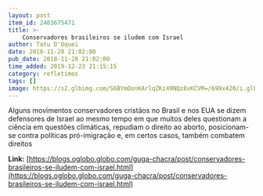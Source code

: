 ```yaml
---
layout: post
item_id: 2403675471
title: >-
    Conservadores brasileiros se iludem com Israel
author: Tatu D'Oquei
date: 2018-11-28 21:02:00
pub_date: 2018-11-28 21:02:00
time_added: 2019-12-23 21:15:15
category: refletimos
tags: []
image: https://s2.glbimg.com/S6BYmDonKArlqZKz49NQz8xKCVM=/699x420/i.glbimg.com/og/ig/infoglobo1/f/original/2018/11/28/eduardo-e-carlos-bolsonaro.jpg.pagespeed.ic.3mh6vb8hj2_1.jpg
---
```


Alguns movimentos conservadores cristãos no Brasil e nos EUA se dizem defensores de Israel ao mesmo tempo em que muitos deles questionam a ciência em questões climáticas, repudiam o direito ao aborto, posicionam-se contra políticas pró-imigração e, em certos casos, também combatem direitos

**Link:** [https://blogs.oglobo.globo.com/guga-chacra/post/conservadores-brasileiros-se-iludem-com-israel.html](https://blogs.oglobo.globo.com/guga-chacra/post/conservadores-brasileiros-se-iludem-com-israel.html)

